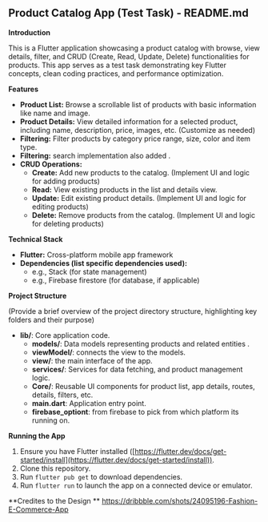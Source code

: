 ## Product Catalog App (Test Task) - README.md

**Introduction**

This is a Flutter application showcasing a product catalog with browse, view details, filter, and
CRUD (Create, Read, Update, Delete) functionalities for products. This app serves as a test task
demonstrating key Flutter concepts, clean coding practices, and performance optimization.

**Features**

* **Product List:** Browse a scrollable list of products with basic information like name and image.
* **Product Details:** View detailed information for a selected product, including name,
  description, price, images, etc. (Customize as needed)
* **Filtering:** Filter products by category price range, size, color and item type.
* **Filtering:** search implementation also added .
* **CRUD Operations:**
    * **Create:** Add new products to the catalog. (Implement UI and logic for adding products)
    * **Read:** View existing products in the list and details view.
    * **Update:** Edit existing product details. (Implement UI and logic for editing products)
    * **Delete:** Remove products from the catalog. (Implement UI and logic for deleting products)

**Technical Stack**

* **Flutter:** Cross-platform mobile app framework
* **Dependencies (list specific dependencies used):**
    * e.g., Stack (for state management)
    * e.g., Firebase firestore (for database, if applicable)

**Project Structure**

(Provide a brief overview of the project directory structure, highlighting key folders and their
purpose)

* **lib/**: Core application code.
    * **models/**: Data models representing products and related entities .
    * **viewModel/**: connects the view to the models.
    * **view/**: the main interface of the app.
    * **services/**: Services for data fetching, and product management logic.
    * **Core/**: Reusable UI components for product list, app details, routes, details, filters,
      etc.
    * **main.dart**: Application entry point.
    * **firebase_optiont**: from firebase to pick from which platform its running on.

**Running the App**

1. Ensure you have Flutter
   installed ([https://flutter.dev/docs/get-started/install](https://flutter.dev/docs/get-started/install)).
2. Clone this repository.
3. Run `flutter pub get` to download dependencies.
4. Run `flutter run` to launch the app on a connected device or emulator.

**Credites to the Design **
https://dribbble.com/shots/24095196-Fashion-E-Commerce-App